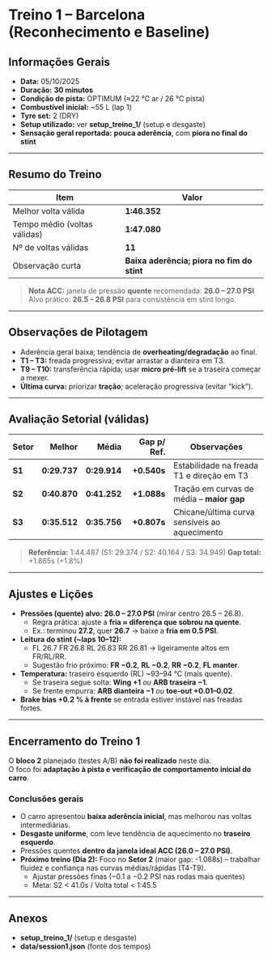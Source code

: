 # Treino 1 – Barcelona (Reconhecimento e Baseline)

## Informações Gerais
- **Data:** 05/10/2025
- **Duração:** **30 minutos**
- **Condição de pista:** OPTIMUM (≈22 °C ar / 26 °C pista)
- **Combustível inicial:** ~55 L (lap 1)
- **Tyre set:** 2 (DRY)
- **Setup utilizado:** ver **setup_treino_1/** (setup e desgaste)
- **Sensação geral reportada:** **pouca aderência**, com **piora no final do stint**

---

## Resumo do Treino
| Item | Valor |
|------|------|
| Melhor volta válida | **1:46.352** |
| Tempo médio (voltas válidas) | **1:47.080** |
| Nº de voltas válidas | **11** |
| Observação curta | **Baixa aderência; piora no fim do stint** |

> **Nota ACC:** janela de pressão **quente** recomendada: **26.0 – 27.0 PSI**  
> Alvo prático: **26.5 – 26.8 PSI** para consistência em stint longo.

---

## Observações de Pilotagem
- Aderência geral baixa; tendência de **overheating/degradação** ao final.  
- **T1 – T3:** freada progressiva; evitar arrastar a dianteira em T3.  
- **T9 – T10:** transferência rápida; usar **micro pré-lift** se a traseira começar a mexer.  
- **Última curva:** priorizar **tração**; aceleração progressiva (evitar “kick”).

---

## Avaliação Setorial (válidas)
| Setor | Melhor | Média | Gap p/ Ref. | Observações |
|------|-------:|------:|------------:|-------------|
| **S1** | **0:29.737** | **0:29.914** | **+0.540s** | Estabilidade na freada T1 e direção em T3 |
| **S2** | **0:40.870** | **0:41.252** | **+1.088s** | Tração em curvas de média – **maior gap** |
| **S3** | **0:35.512** | **0:35.756** | **+0.807s** | Chicane/última curva sensíveis ao aquecimento |

> **Referência:** 1:44.487 (S1: 29.374 / S2: 40.164 / S3: 34.949)
> **Gap total:** +1.865s (+1.8%)

---

## Ajustes e Lições
- **Pressões (quente) alvo:** **26.0 – 27.0 PSI** (mirar centro 26.5 – 26.8).  
  - Regra prática: ajuste a **fria ≈ diferença que sobrou na quente**.  
  - Ex.: terminou **27.2**, quer **26.7** → baixe a **fria em 0.5 PSI**.  
- **Leitura do stint (~laps 10–12):**  
  - FL 26.7    FR 26.8   RL 26.83   RR 26.81 → ligeiramente altos em FR/RL/RR.  
  - Sugestão frio próximo: **FR −0.2**, **RL −0.2**, **RR −0.2**, **FL manter**.  
- **Temperatura:** traseiro esquerdo (RL) ~93–94 °C (mais quente).  
  - Se traseira segue solta: **Wing +1** *ou* **ARB traseira −1**.  
  - Se frente empurra: **ARB dianteira −1** *ou* **toe-out +0.01–0.02**.  
- **Brake bias +0.2 % à frente** se entrada estiver instável nas freadas fortes.

---

## Encerramento do Treino 1
O **bloco 2** planejado (testes A/B) **não foi realizado** neste dia.  
O foco foi **adaptação à pista e verificação de comportamento inicial do carro**.

### Conclusões gerais
- O carro apresentou **baixa aderência inicial**, mas melhorou nas voltas intermediárias.
- **Desgaste uniforme**, com leve tendência de aquecimento no **traseiro esquerdo**.
- Pressões quentes **dentro da janela ideal ACC (26.0 – 27.0 PSI)**.
- **Próximo treino (Dia 2):** Foco no **Setor 2** (maior gap: -1.088s) – trabalhar fluidez e confiança nas curvas médias/rápidas (T4-T9).
  - Ajustar pressões finas (−0.1 a −0.2 PSI nas rodas mais quentes)
  - Meta: S2 < 41.0s / Volta total < 1:45.5

---

## Anexos
- **setup_treino_1/** (setup e desgaste)  
- **data/session1.json** (fonte dos tempos)
